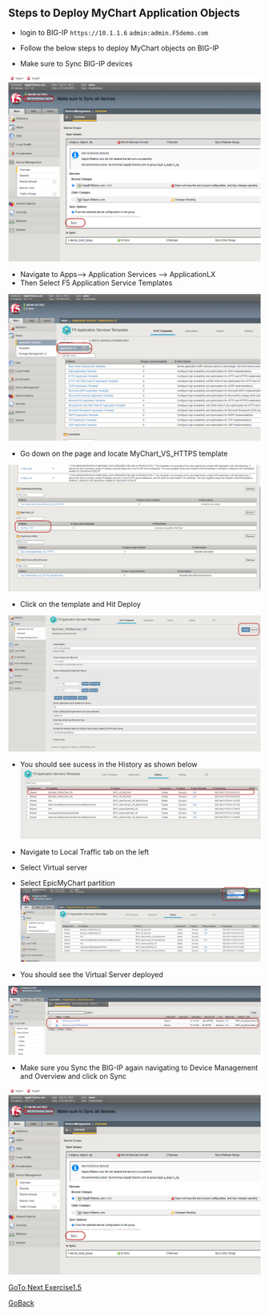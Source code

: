 
## Steps to Deploy MyChart Application Objects

- login to BIG-IP ```https://10.1.1.6``` ```admin:admin.F5demo.com```
 
- Follow the below steps to deploy MyChart objects on BIG-IP

- Make sure to Sync BIG-IP devices

![Do Manual Sync](../docs/sync2.png)

- Navigate to Apps--> Application Services --> ApplicationLX 
- Then Select F5 Application Service Templates

![Do Manual Sync](../docs/apps.png)

- Go down on the page and locate MyChart_VS_HTTPS template

![Do Manual Sync](../docs/template4.png)

- Click on the template and Hit Deploy

![Do Manual Sync](../docs/deploy4.png)

- You should see sucess in the History as shown below
![Do Manual Sync](../docs/sucess4.png)

- Navigate to Local Traffic tab on the left 
- Select Virtual server
- Select EpicMyChart partition
![Do Manual Sync](../docs/partition4.png)

- You should see the Virtual Server deployed

![Do Manual Sync](../docs/vs4.png)

- Make sure you Sync the BIG-IP again navigating to Device Management
and Overview and click on Sync

![Do Manual Sync](../docs/sync2.png)


[GoTo Next Exercise1.5](../Exercise1.5/README.md)

[GoBack](../README.md)
